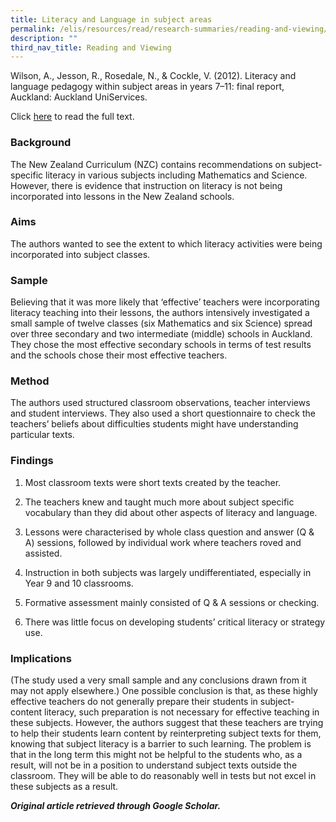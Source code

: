 ```yaml
---
title: Literacy and Language in subject areas
permalink: /elis/resources/read/research-summaries/reading-and-viewing/literacy-and-language-in-subject-areas/
description: ""
third_nav_title: Reading and Viewing
---
```

Wilson, A., Jesson, R., Rosedale, N., & Cockle, V. (2012). Literacy and language pedagogy within subject areas in years 7–11: final report, Auckland: Auckland UniServices.  
  
Click [here](http://www.educationcounts.govt.nz/__data/assets/pdf_file/0003/116346/Literacy-and-Language-Pedagogy-within-Subject-Areas-in-Years-7-11.pdf) to read the full text.

### Background

The New Zealand Curriculum (NZC) contains recommendations on subject-specific literacy in various subjects including Mathematics and Science. However, there is evidence that instruction on literacy is not being incorporated into lessons in the New Zealand schools.

### Aims

The authors wanted to see the extent to which literacy activities were being incorporated into subject classes.

### Sample

Believing that it was more likely that ‘effective’ teachers were incorporating literacy teaching into their lessons, the authors intensively investigated a small sample of twelve classes (six Mathematics and six Science) spread over three secondary and two intermediate (middle) schools in Auckland. They chose the most effective secondary schools in terms of test results and the schools chose their most effective teachers.

### Method

The authors used structured classroom observations, teacher interviews and student interviews. They also used a short questionnaire to check the teachers’ beliefs about difficulties students might have understanding particular texts.

### Findings

1. Most classroom texts were short texts created by the teacher.

2. The teachers knew and taught much more about subject specific vocabulary than they did about other aspects of literacy and language.

3. Lessons were characterised by whole class question and answer (Q & A) sessions, followed by individual work where teachers roved and assisted.

4. Instruction in both subjects was largely undifferentiated, especially in Year 9 and 10 classrooms.

5. Formative assessment mainly consisted of Q & A sessions or checking.

6. There was little focus on developing students’ critical literacy or strategy use.

### Implications

(The study used a very small sample and any conclusions drawn from it may not apply elsewhere.) One possible conclusion is that, as these highly effective teachers do not generally prepare their students in subject-content literacy, such preparation is not necessary for effective teaching in these subjects. However, the authors suggest that these teachers are trying to help their students learn content by reinterpreting subject texts for them, knowing that subject literacy is a barrier to such learning. The problem is that in the long term this might not be helpful to the students who, as a result, will not be in a position to understand subject texts outside the classroom. They will be able to do reasonably well in tests but not excel in these subjects as a result.



_**Original article retrieved through Google Scholar.**_  
